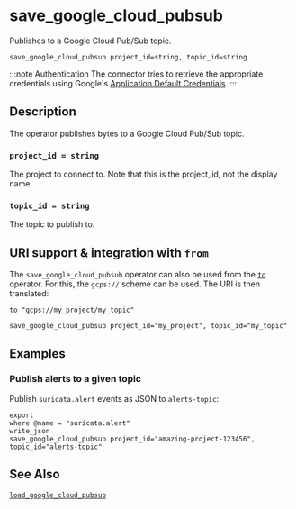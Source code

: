 # save_google_cloud_pubsub

Publishes to a Google Cloud Pub/Sub topic.

```tql
save_google_cloud_pubsub project_id=string, topic_id=string
```

:::note Authentication
The connector tries to retrieve the appropriate credentials using Google's
[Application Default Credentials](https://google.aip.dev/auth/4110).
:::

## Description

The operator publishes bytes to a Google Cloud Pub/Sub topic.

### `project_id = string`

The project to connect to. Note that this is the project_id, not the display name.

### `topic_id = string`

The topic to publish to.

## URI support & integration with `from`

The `save_google_cloud_pubsub` operator can also be used from the [`to`](to.md)
operator. For this, the `gcps://` scheme can be used. The URI is then translated:

```tql
to "gcps://my_project/my_topic"
```
```tql
save_google_cloud_pubsub project_id="my_project", topic_id="my_topic"
```

## Examples

### Publish alerts to a given topic

Publish `suricata.alert` events as JSON to `alerts-topic`:

```tql
export
where @name = "suricata.alert"
write_json
save_google_cloud_pubsub project_id="amazing-project-123456", topic_id="alerts-topic"
```

## See Also

[`load_google_cloud_pubsub`](load_google_cloud_pubsub.md)
